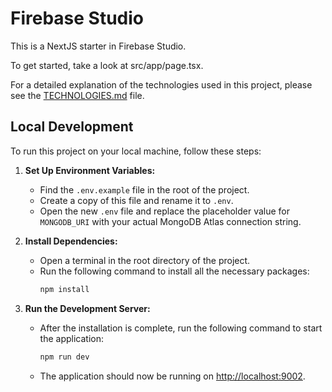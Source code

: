 # Firebase Studio

This is a NextJS starter in Firebase Studio.

To get started, take a look at src/app/page.tsx.

For a detailed explanation of the technologies used in this project, please see the [TECHNOLOGIES.md](./TECHNOLOGIES.md) file.

## Local Development

To run this project on your local machine, follow these steps:

1. **Set Up Environment Variables:**
   - Find the `.env.example` file in the root of the project.
   - Create a copy of this file and rename it to `.env`.
   - Open the new `.env` file and replace the placeholder value for `MONGODB_URI` with your actual MongoDB Atlas connection string.

2. **Install Dependencies:**
   - Open a terminal in the root directory of the project.
   - Run the following command to install all the necessary packages:
     ```bash
     npm install
     ```

3. **Run the Development Server:**
   - After the installation is complete, run the following command to start the application:
     ```bash
     npm run dev
     ```
   - The application should now be running on [http://localhost:9002](http://localhost:9002).
